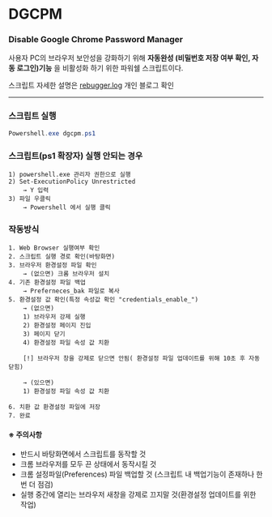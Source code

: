# DGCPM 
### Disable Google Chrome Password Manager

사용자 PC의 브라우저 보안성을 강화하기 위해 **자동완성 (비밀번호 저장 여부 확인, 자동 로그인)기능** 을 비활성화 하기 위한 파워쉘 스크립트이다.

스크립트 자세한 설명은 [rebugger.log](https://velog.io/@rebugger/How-to-Disable-Google-Chrome-Password-Manager) 개인 블로그 확인

***
### 스크립트 실행
```powershell
Powershell.exe dgcpm.ps1
```

### 스크립트(ps1 확장자) 실행 안되는 경우
```
1) powershell.exe 관리자 권한으로 실행
2) Set-ExecutionPolicy Unrestricted 
    → Y 입력
3) 파일 우클릭
    → Powershell 에서 실행 클릭
```
### 작동방식
```
1. Web Browser 실행여부 확인
2. 스크립트 실행 경로 확인(바탕화면) 
3. 브라우저 환경설정 파일 확인
    → (없으면) 크롬 브라우저 설치 
4. 기존 환경설정 파일 백업
    → Preferneces_bak 파일로 복사
5. 환경설정 값 확인(특정 속성값 확인 "credentials_enable_")
    → (없으면) 
    1) 브라우저 강제 실행 
    2) 환경설정 페이지 진입
    3) 페이지 닫기
    4) 환경설정 파일 속성 값 치환
    
    [!] 브라우저 창을 강제로 닫으면 안됨( 환경설정 파일 업데이트를 위해 10초 후 자동 닫힘)
    
    → (있으면) 
    1) 환경설정 파일 속성 값 치환
    
6. 치환 값 환경설정 파일에 저장
7. 완료
```

#### ※ 주의사항
- 반드시 바탕화면에서 스크립트를 동작할 것
- 크롬 브라우저를 모두 끈 상태에서 동작시킬 것
- 크롬 설정파일(Preferences) 파일 백업할 것 (스크립트 내 백업기능이 존재하나 한번 더 점검)
- 실행 중간에 열리는 브라우저 새창을 강제로 끄지말 것(환경설정 업데이트를 위한 작업)
